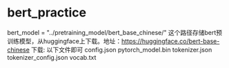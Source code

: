 # bert_practice
bert_model = "../pretraining_model/bert_base_chinese/"
这个路径存储bert预训练模型，从huggingface上下载。地址：https://huggingface.co/bert-base-chinese
下载: 以下文件即可
config.json
pytorch_model.bin
tokenizer.json
tokenizer_config.json
vocab.txt

